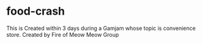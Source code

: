 # food-crash
This is Created within 3 days during a Gamjam whose topic is convenience store.
Created by Fire of Meow Meow Group
